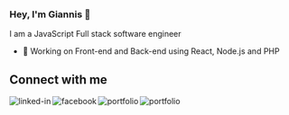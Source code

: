 ### Hey, I'm Giannis 👋
I am a JavaScript Full stack software engineer
- 🔭 Working on Front-end and Back-end using React, Node.js and PHP

## Connect with me
[<img align="left" alt="linked-in" src="https://img.shields.io/badge/linkedin-%230077B5.svg?&style=for-the-badge&logo=linkedin&logoColor=white" />](https://www.linkedin.com/in/giannisvasilopoulos/)
[<img align="left" alt="facebook" src="https://img.shields.io/badge/facebook-%231877F2.svg?&style=for-the-badge&logo=facebook&logoColor=white" />](https://www.facebook.com/giannis.vasilopoulos.13)
[<img align="left" alt="portfolio" src="https://img.shields.io/badge/Portfolio-%23212529.svg?&style=for-the-badge&logoColor=white" />](https://giannis-vasilopoulos.com/)
[<img align="left" alt="portfolio" src="https://img.shields.io/badge/CV-%233490dc.svg?&style=for-the-badge&logoColor=white" />](https://drive.google.com/file/d/1vu0Vcj1kb4xUyVv8nj86yzJ-epk-WO30/view)

